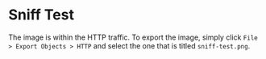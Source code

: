 # Sniff Test

The image is within the HTTP traffic. To export the image, simply
click `File > Export Objects > HTTP` and select the one that is
titled `sniff-test.png`.
